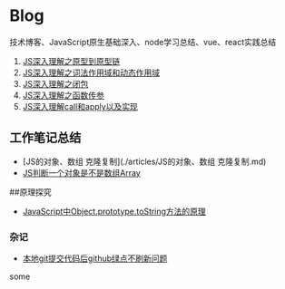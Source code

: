 # Blog
技术博客、JavaScript原生基础深入、node学习总结、vue、react实践总结

1. [JS深入理解之原型到原型链](./articles/JS深入理解之原型到原型链.md)
2. [JS深入理解之词法作用域和动态作用域](./articles/JS深入理解之词法作用域和动态作用域.md)
3. [JS深入理解之闭包](./articles/JS深入理解之闭包.md)
4. [JS深入理解之函数传参](./articles/JS深入理解之函数传参.md)
5. [JS深入理解call和apply以及实现](./articles/JS深入理解call和apply以及实现.md)


## 工作笔记总结

* [JS的对象、数组 克隆复制](./articles/JS的对象、数组 克隆复制.md)
* [JS判断一个对象是不是数组Array](./articles/JS判断一个对象是不是数组Array.md)


##原理探究


* [JavaScript中Object.prototype.toString方法的原理](./articles/JavaScript中Object.prototype.toString方法的原理.md)


### 杂记
* [本地git提交代码后github绿点不刷新问题](./articles/jotting/1本地git提交代码后github绿点不刷新问题.md)


some